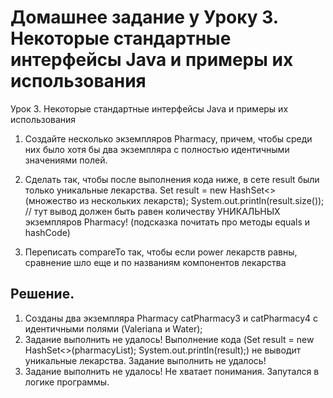 # Домашнее задание у Уроку 3. Некоторые стандартные интерфейсы Java и примеры их использования

Урок 3. Некоторые стандартные интерфейсы Java и примеры их использования

1. Создайте несколько экземпляров Pharmacy, причем, чтобы среди них было хотя бы два экземпляра
с полностью идентичными значениями полей.

2. Сделать так, чтобы после выполнения кода ниже, в сете result были только уникальные лекарства.
Set<Pharmacy> result = new HashSet<>(множество из нескольких лекарств);
System.out.println(result.size()); // тут вывод должен быть равен количеству УНИКАЛЬНЫХ экземпляров Pharmacy! (подсказка почитать про методы equals и hashCode)

3. Переписать compareTo так, чтобы если power лекарств равны, сравнение шло еще и по названиям компонентов лекарства

## Решение.

1. Созданы два экземпляра Pharmacy catPharmacy3 и catPharmacy4 с идентичными полями (Valeriana и Water);
2. Задание выполнить не удалось! Выполнение кода (Set<Pharmacy> result = new HashSet<>(pharmacyList); System.out.println(result);) не выводит уникальные лекарства. Задание выполнить не удалось!
3. Задание выполнить не удалось! Не хватает понимания. Запутался в логике программы.



